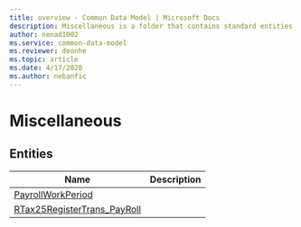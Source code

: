 ```yaml
---
title: overview - Common Data Model | Microsoft Docs
description: Miscellaneous is a folder that contains standard entities related to the Common Data Model.
author: nenad1002
ms.service: common-data-model
ms.reviewer: deonhe
ms.topic: article
ms.date: 4/17/2020
ms.author: nebanfic
---
```


# Miscellaneous


## Entities

|Name|Description|
|---|---|
|[PayrollWorkPeriod](PayrollWorkPeriod.md)||
|[RTax25RegisterTrans_PayRoll](RTax25RegisterTrans_PayRoll.md)||
